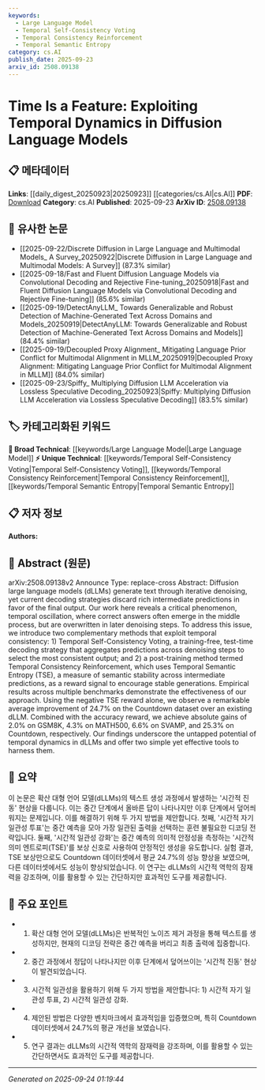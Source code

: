 ```yaml
---
keywords:
  - Large Language Model
  - Temporal Self-Consistency Voting
  - Temporal Consistency Reinforcement
  - Temporal Semantic Entropy
category: cs.AI
publish_date: 2025-09-23
arxiv_id: 2508.09138
---
```


<!-- KEYWORD_LINKING_METADATA:
{
  "processed_timestamp": "2025-09-24T01:19:44.147191",
  "vocabulary_version": "1.0",
  "selected_keywords": [
    "Large Language Model",
    "Temporal Self-Consistency Voting",
    "Temporal Consistency Reinforcement",
    "Temporal Semantic Entropy"
  ],
  "rejected_keywords": [],
  "similarity_scores": {
    "Large Language Model": 0.9,
    "Temporal Self-Consistency Voting": 0.8,
    "Temporal Consistency Reinforcement": 0.82,
    "Temporal Semantic Entropy": 0.78
  },
  "extraction_method": "AI_prompt_based",
  "budget_applied": true,
  "candidates_json": {
    "candidates": [
      {
        "surface": "Diffusion Large Language Models",
        "canonical": "Large Language Model",
        "aliases": [
          "dLLM",
          "Diffusion LLM"
        ],
        "category": "broad_technical",
        "rationale": "Links to the broader concept of large language models, which is central to the paper's focus.",
        "novelty_score": 0.45,
        "connectivity_score": 0.88,
        "specificity_score": 0.65,
        "link_intent_score": 0.9
      },
      {
        "surface": "Temporal Self-Consistency Voting",
        "canonical": "Temporal Self-Consistency Voting",
        "aliases": [
          "TSC Voting"
        ],
        "category": "unique_technical",
        "rationale": "Introduces a novel method specific to the paper, enhancing understanding of temporal dynamics.",
        "novelty_score": 0.75,
        "connectivity_score": 0.6,
        "specificity_score": 0.85,
        "link_intent_score": 0.8
      },
      {
        "surface": "Temporal Consistency Reinforcement",
        "canonical": "Temporal Consistency Reinforcement",
        "aliases": [
          "TCR"
        ],
        "category": "unique_technical",
        "rationale": "Represents a unique post-training method that is central to the paper's contributions.",
        "novelty_score": 0.78,
        "connectivity_score": 0.65,
        "specificity_score": 0.88,
        "link_intent_score": 0.82
      },
      {
        "surface": "Temporal Semantic Entropy",
        "canonical": "Temporal Semantic Entropy",
        "aliases": [
          "TSE"
        ],
        "category": "unique_technical",
        "rationale": "A novel metric introduced in the paper, crucial for understanding the proposed methods.",
        "novelty_score": 0.8,
        "connectivity_score": 0.55,
        "specificity_score": 0.9,
        "link_intent_score": 0.78
      }
    ],
    "ban_list_suggestions": [
      "temporal dynamics",
      "denoising steps"
    ]
  },
  "decisions": [
    {
      "candidate_surface": "Diffusion Large Language Models",
      "resolved_canonical": "Large Language Model",
      "decision": "linked",
      "scores": {
        "novelty": 0.45,
        "connectivity": 0.88,
        "specificity": 0.65,
        "link_intent": 0.9
      }
    },
    {
      "candidate_surface": "Temporal Self-Consistency Voting",
      "resolved_canonical": "Temporal Self-Consistency Voting",
      "decision": "linked",
      "scores": {
        "novelty": 0.75,
        "connectivity": 0.6,
        "specificity": 0.85,
        "link_intent": 0.8
      }
    },
    {
      "candidate_surface": "Temporal Consistency Reinforcement",
      "resolved_canonical": "Temporal Consistency Reinforcement",
      "decision": "linked",
      "scores": {
        "novelty": 0.78,
        "connectivity": 0.65,
        "specificity": 0.88,
        "link_intent": 0.82
      }
    },
    {
      "candidate_surface": "Temporal Semantic Entropy",
      "resolved_canonical": "Temporal Semantic Entropy",
      "decision": "linked",
      "scores": {
        "novelty": 0.8,
        "connectivity": 0.55,
        "specificity": 0.9,
        "link_intent": 0.78
      }
    }
  ]
}
-->

# Time Is a Feature: Exploiting Temporal Dynamics in Diffusion Language Models

## 📋 메타데이터

**Links**: [[daily_digest_20250923|20250923]] [[categories/cs.AI|cs.AI]]
**PDF**: [Download](https://arxiv.org/pdf/2508.09138.pdf)
**Category**: cs.AI
**Published**: 2025-09-23
**ArXiv ID**: [2508.09138](https://arxiv.org/abs/2508.09138)

## 🔗 유사한 논문
- [[2025-09-22/Discrete Diffusion in Large Language and Multimodal Models_ A Survey_20250922|Discrete Diffusion in Large Language and Multimodal Models: A Survey]] (87.3% similar)
- [[2025-09-18/Fast and Fluent Diffusion Language Models via Convolutional Decoding and Rejective Fine-tuning_20250918|Fast and Fluent Diffusion Language Models via Convolutional Decoding and Rejective Fine-tuning]] (85.6% similar)
- [[2025-09-19/DetectAnyLLM_ Towards Generalizable and Robust Detection of Machine-Generated Text Across Domains and Models_20250919|DetectAnyLLM: Towards Generalizable and Robust Detection of Machine-Generated Text Across Domains and Models]] (84.4% similar)
- [[2025-09-19/Decoupled Proxy Alignment_ Mitigating Language Prior Conflict for Multimodal Alignment in MLLM_20250919|Decoupled Proxy Alignment: Mitigating Language Prior Conflict for Multimodal Alignment in MLLM]] (84.0% similar)
- [[2025-09-23/Spiffy_ Multiplying Diffusion LLM Acceleration via Lossless Speculative Decoding_20250923|Spiffy: Multiplying Diffusion LLM Acceleration via Lossless Speculative Decoding]] (83.5% similar)

## 🏷️ 카테고리화된 키워드
**🧠 Broad Technical**: [[keywords/Large Language Model|Large Language Model]]
**⚡ Unique Technical**: [[keywords/Temporal Self-Consistency Voting|Temporal Self-Consistency Voting]], [[keywords/Temporal Consistency Reinforcement|Temporal Consistency Reinforcement]], [[keywords/Temporal Semantic Entropy|Temporal Semantic Entropy]]

## 📋 저자 정보

**Authors:** 

## 📄 Abstract (원문)

arXiv:2508.09138v2 Announce Type: replace-cross 
Abstract: Diffusion large language models (dLLMs) generate text through iterative denoising, yet current decoding strategies discard rich intermediate predictions in favor of the final output. Our work here reveals a critical phenomenon, temporal oscillation, where correct answers often emerge in the middle process, but are overwritten in later denoising steps. To address this issue, we introduce two complementary methods that exploit temporal consistency: 1) Temporal Self-Consistency Voting, a training-free, test-time decoding strategy that aggregates predictions across denoising steps to select the most consistent output; and 2) a post-training method termed Temporal Consistency Reinforcement, which uses Temporal Semantic Entropy (TSE), a measure of semantic stability across intermediate predictions, as a reward signal to encourage stable generations. Empirical results across multiple benchmarks demonstrate the effectiveness of our approach. Using the negative TSE reward alone, we observe a remarkable average improvement of 24.7% on the Countdown dataset over an existing dLLM. Combined with the accuracy reward, we achieve absolute gains of 2.0% on GSM8K, 4.3% on MATH500, 6.6% on SVAMP, and 25.3% on Countdown, respectively. Our findings underscore the untapped potential of temporal dynamics in dLLMs and offer two simple yet effective tools to harness them.

## 📝 요약

이 논문은 확산 대형 언어 모델(dLLMs)의 텍스트 생성 과정에서 발생하는 '시간적 진동' 현상을 다룹니다. 이는 중간 단계에서 올바른 답이 나타나지만 이후 단계에서 덮어씌워지는 문제입니다. 이를 해결하기 위해 두 가지 방법을 제안합니다. 첫째, '시간적 자기 일관성 투표'는 중간 예측을 모아 가장 일관된 출력을 선택하는 훈련 불필요한 디코딩 전략입니다. 둘째, '시간적 일관성 강화'는 중간 예측의 의미적 안정성을 측정하는 '시간적 의미 엔트로피(TSE)'를 보상 신호로 사용하여 안정적인 생성을 유도합니다. 실험 결과, TSE 보상만으로도 Countdown 데이터셋에서 평균 24.7%의 성능 향상을 보였으며, 다른 데이터셋에서도 성능이 향상되었습니다. 이 연구는 dLLMs의 시간적 역학의 잠재력을 강조하며, 이를 활용할 수 있는 간단하지만 효과적인 도구를 제공합니다.

## 🎯 주요 포인트

- 1. 확산 대형 언어 모델(dLLMs)은 반복적인 노이즈 제거 과정을 통해 텍스트를 생성하지만, 현재의 디코딩 전략은 중간 예측을 버리고 최종 출력에 집중합니다.
- 2. 중간 과정에서 정답이 나타나지만 이후 단계에서 덮어쓰이는 '시간적 진동' 현상이 발견되었습니다.
- 3. 시간적 일관성을 활용하기 위해 두 가지 방법을 제안합니다: 1) 시간적 자기 일관성 투표, 2) 시간적 일관성 강화.
- 4. 제안된 방법은 다양한 벤치마크에서 효과적임을 입증했으며, 특히 Countdown 데이터셋에서 24.7%의 평균 개선을 보였습니다.
- 5. 연구 결과는 dLLMs의 시간적 역학의 잠재력을 강조하며, 이를 활용할 수 있는 간단하면서도 효과적인 도구를 제공합니다.


---

*Generated on 2025-09-24 01:19:44*